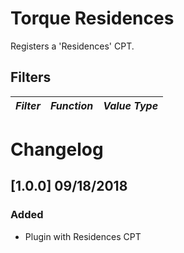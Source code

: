 # Torque Residences

Registers a 'Residences' CPT.

## Filters

<!-- prettier-ignore-start -->

*Filter* | *Function* | *Value Type*
--- | --- | ---

<!-- prettier-ignore-end -->

# Changelog

## [1.0.0] 09/18/2018

### Added

- Plugin with Residences CPT
